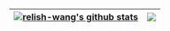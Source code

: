 | <a href="https://github.com/anuraghazra/github-readme-stats"><img align="center" src="https://github-readme-stats.vercel.app/api?username=relish-wang&count_private=true&show_icons=true&include_all_commits=true&theme=vue&hide=contribs&hide_border=true" alt="relish-wang's github stats" /></a> | <a href="https://github.com/relish-wang/relish-wang"><img align="center" src="https://github-readme-stats.vercel.app/api/top-langs/?username=relish-wang&layout=compact&theme=buefy&hide_border=true" /></a> |
| ------------- | ------------- |
